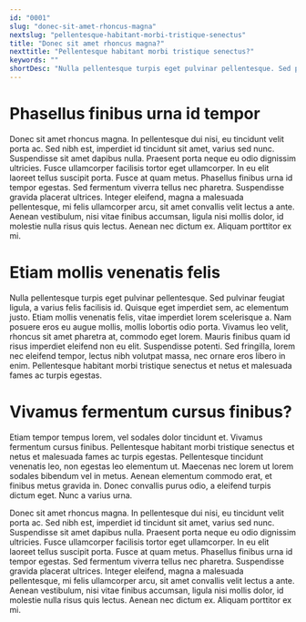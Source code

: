 ```yaml
---
id: "0001"
slug: "donec-sit-amet-rhoncus-magna"
nextslug: "pellentesque-habitant-morbi-tristique-senectus"
title: "Donec sit amet rhoncus magna?"
nexttitle: "Pellentesque habitant morbi tristique senectus?"
keywords: ""
shortDesc: "Nulla pellentesque turpis eget pulvinar pellentesque. Sed pulvinar feugiat ligula, a varius felis facilisis id. Quisque eget imperdiet sem, ac elementum justo. Etiam mollis venenatis felis, vitae imperdiet lorem scelerisque a. Nam posuere eros eu augue mollis, mollis lobortis odio porta. Vivamus leo velit, rhoncus sit amet pharetra at?"
---
```


<h1>Phasellus finibus urna id tempor</h1>
Donec sit amet rhoncus magna. In pellentesque dui nisi, eu tincidunt velit porta ac. Sed nibh est, imperdiet id tincidunt sit amet, varius sed nunc. Suspendisse sit amet dapibus nulla. Praesent porta neque eu odio dignissim ultricies. Fusce ullamcorper facilisis tortor eget ullamcorper. In eu elit laoreet tellus suscipit porta. Fusce at quam metus. Phasellus finibus urna id tempor egestas. Sed fermentum viverra tellus nec pharetra. Suspendisse gravida placerat ultrices. Integer eleifend, magna a malesuada pellentesque, mi felis ullamcorper arcu, sit amet convallis velit lectus a ante. Aenean vestibulum, nisi vitae finibus accumsan, ligula nisi mollis dolor, id molestie nulla risus quis lectus. Aenean nec dictum ex. Aliquam porttitor ex mi.

<h1>Etiam mollis venenatis felis</h1>
Nulla pellentesque turpis eget pulvinar pellentesque. Sed pulvinar feugiat ligula, a varius felis facilisis id. Quisque eget imperdiet sem, ac elementum justo. Etiam mollis venenatis felis, vitae imperdiet lorem scelerisque a. Nam posuere eros eu augue mollis, mollis lobortis odio porta. Vivamus leo velit, rhoncus sit amet pharetra at, commodo eget lorem. Mauris finibus quam id risus imperdiet eleifend non eu elit. Suspendisse potenti. Sed fringilla, lorem nec eleifend tempor, lectus nibh volutpat massa, nec ornare eros libero in enim. Pellentesque habitant morbi tristique senectus et netus et malesuada fames ac turpis egestas.

<h1>Vivamus fermentum cursus finibus?</h1>
Etiam tempor tempus lorem, vel sodales dolor tincidunt et. Vivamus fermentum cursus finibus. Pellentesque habitant morbi tristique senectus et netus et malesuada fames ac turpis egestas. Pellentesque tincidunt venenatis leo, non egestas leo elementum ut. Maecenas nec lorem ut lorem sodales bibendum vel in metus. Aenean elementum commodo erat, et finibus metus gravida in. Donec convallis purus odio, a eleifend turpis dictum eget. Nunc a varius urna.

Donec sit amet rhoncus magna. In pellentesque dui nisi, eu tincidunt velit porta ac. Sed nibh est, imperdiet id tincidunt sit amet, varius sed nunc. Suspendisse sit amet dapibus nulla. Praesent porta neque eu odio dignissim ultricies. Fusce ullamcorper facilisis tortor eget ullamcorper. In eu elit laoreet tellus suscipit porta. Fusce at quam metus. Phasellus finibus urna id tempor egestas. Sed fermentum viverra tellus nec pharetra. Suspendisse gravida placerat ultrices. Integer eleifend, magna a malesuada pellentesque, mi felis ullamcorper arcu, sit amet convallis velit lectus a ante. Aenean vestibulum, nisi vitae finibus accumsan, ligula nisi mollis dolor, id molestie nulla risus quis lectus. Aenean nec dictum ex. Aliquam porttitor ex mi.
